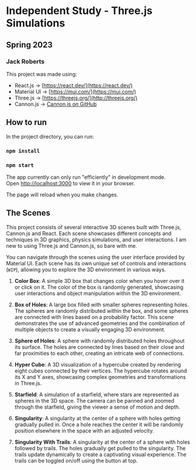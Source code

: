 # Independent Study - Three.js Simulations
## Spring 2023
### Jack Roberts

This project was made using:
- React.js -> [https://react.dev/](https://react.dev/)
- Material UI -> [https://mui.com/](https://mui.com/)
- Three.js -> [https://threejs.org/](http://threejs.org/)
- Cannon.js -> [Cannon.js on GitHub](https://github.com/schteppe/cannon.js/)

## How to run

In the project directory, you can run:
### `npm install`
### `npm start`

The app currently can only run "efficiently" in development mode.\
Open [http://localhost:3000](http://localhost:3000) to view it in your browser.

The page will reload when you make changes.

## The Scenes

This project consists of several interactive 3D scenes built with Three.js, Cannon.js and React. Each scene showcases different concepts and techniques in 3D graphics, physics simulations, and user interactions. I am new to using Three.js and Cannon.js, so bare with me.

You can navigate through the scenes using the user interface provided by Material UI. Each scene has its own unique set of controls and interactions (`WIP`), allowing you to explore the 3D environment in various ways.

1. **Color Box**: A simple 3D box that changes color when you hover over it or click on it. The color of the box is randomly generated, showcasing user interactions and object manipulation within the 3D environment.

2. **Box of Holes**: A large box filled with smaller spheres representing holes. The spheres are randomly distributed within the box, and some spheres are connected with lines based on a probability factor. This scene demonstrates the use of advanced geometries and the combination of multiple objects to create a visually engaging 3D environment.

3. **Sphere of Holes**: A sphere with randomly distributed holes throughout its surface. The holes are connected by lines based on their close and far proximities to each other, creating an intricate web of connections.

4. **Hyper Cube**: A 3D visualization of a hypercube created by rendering eight cubes connected by their vertices. The hypercube rotates around its X and Y axes, showcasing complex geometries and transformations in Three.js.

5. **Starfield**: A simulation of a starfield, where stars are represented as spheres in the 3D space. The camera can be panned and zoomed through the starfield, giving the viewer a sense of motion and depth.

6. **Singularity**: A singularity at the center of a sphere with holes getting gradually pulled in. Once a hole reaches the center it will be randomly position elsewhere in the space with an adjusted velocity.

6. **Singularity With Trails**: A singularity at the center of a sphere with holes followed by trails. The holes gradually get pulled to the singularity. The trails update dynamically to create a captivating visual experience. The trails can be toggled on/off using the button at top.
